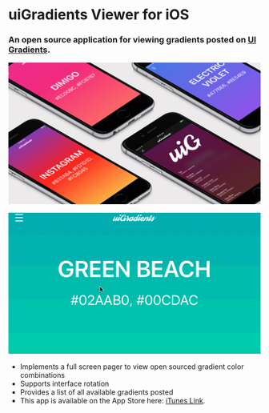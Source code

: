 # uiGradients Viewer for iOS
### An open source application for viewing gradients posted on [UI Gradients](https://uigradients.com/).
![demo](image_assets/device_mockup.png?raw=true "Demo")

<div style="text-align:center"><img src ="image_assets/ui_gradients_viewer.gif" /></div>

- Implements a full screen pager to view open sourced gradient color combinations
- Supports interface rotation
- Provides a list of all available gradients posted
- This app is available on the App Store here: [iTunes Link](https://itunes.apple.com/us/app/ui-gradients/id1276461722?mt=8&ign-mpt=uo%3D4).